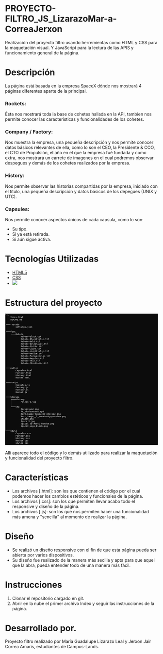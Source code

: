 # PROYECTO-FILTRO_JS_LizarazoMar-a-CorreaJerxon

Realización del proyecto filtro usando herremientas como HTML y CSS para la maquetación visual. Y JavaScript para la lectura de las APIS y funcionamiento general de la página.

# Descripción

La página está basada en la empresa SpaceX dónde nos mostrará 4 páginas  diferentes aparte de la principal.

### Rockets:
Ésta nos mostrará toda la base de cohetes hallada en la API, tambien nos permite conocer las caracteristicas y funcionalidades de los cohetes.

### Company / Factory:
Nos muestra la empresa, una pequeña descripción y nos permite conocer datos básicos relevantes de ella, como lo son el CEO, la Presidente & COO, el CTO de Propulsión, el año en el que la empresa fué fundada y como extra, nos mostrará un carrete de imagenes en el cual podremos observar despegues y demás de los cohetes realizados por la empresa.

### History:
Nos permite observar las historias compartidas por la empresa, iniciado con el título, una pequeña descripción y datos básicos de los depegues (UNIX y UTC).

### Capsules:
Nos permite conocer aspectos únicos de cada capsula, como lo son:
* Su tipo.
* Si ya está retirada.
* Si aún sigue activa.

# Tecnologías Utilizadas

* [HTML5](https://img.shields.io/badge/JavaScript-323330?style=for-the-badge&logo=javascript&logoColor=F7DF1E)
* [CSS](https://img.shields.io/badge/CSS3-1572B6?style=for-the-badge&logo=css3&logoColor=white)
* <image src="https://img.shields.io/badge/JavaScript-323330?style=for-the-badge&logo=javascript&logoColor=F7DF1E">

# Estructura del proyecto
![alt text](image.png)

Allí aparece todo el código y lo demás utilizado para realizar la maquetación y funcionalidad del proyecto filtro.

# Características

* Los archivos [.html]: son los que contienen el código por el cual podemos hacer los cambios estéticos y funcionales de la página.
* Los archivos [.css]: son los que permiten llevar acabo todo el responsive y diseño de la página.
* Los archivos [.js]: son los que nos permiten hacer una funcionalidad más amena y "sencilla" al momento de realizar la página.

# Diseño

* Se realizó un diseño responsive con el fin de que esta página pueda ser abierta por varios dispositivos.
* Su diseño fue realizado de la manera más secilla y apta para que aquel que la abra, pueda entender todo de una manera más fácil.

# Instrucciones
1. Clonar el repositorio cargado en git.
2. Abrir en la nube el primer archivo Index y seguir las instrucciones de la página.

# Desarrollado por.
Proyecto filtro realizado por María Guadalupe Lizarazo Leal y Jerxon Jair Correa Amaris, estudiantes de Campus-Lands.

